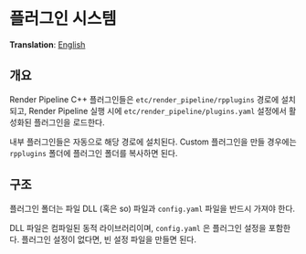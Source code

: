 # 플러그인 시스템
**Translation**: [English](../plugin_system.md)

## 개요
Render Pipeline C++ 플러그인들은 `etc/render_pipeline/rpplugins` 경로에 설치되고,
Render Pipeline 실행 시에 `etc/render_pipeline/plugins.yaml` 설정에서 활성화된 플러그인을 로드한다.

내부 플러그인들은 자동으로 해당 경로에 설치된다.
Custom 플러그인을 만들 경우에는 `rpplugins` 폴더에 플러그인 폴더를 복사하면 된다.



## 구조
플러그인 폴더는 파일 DLL (혹은 so) 파일과 `config.yaml` 파일을 반드시 가져야 한다.

DLL 파일은 컴파일된 동적 라이브러리이며, `config.yaml` 은 플러그인 설정을 포함한다.
플러그인 설정이 없다면, 빈 설정 파일을 만들면 된다.
